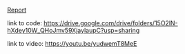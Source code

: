 [Report](https://github.com/jamie-mason/ComputerGraphicsAssignment/blob/main/computerGraphicsAssignment1/Report%20for%20computer%20graphics%20Project.pdf)



link to code: https://drive.google.com/drive/folders/15O2lN-hXdey10W_QHoJmv59XjaylaupC?usp=sharing

link to video: https://youtu.be/yudwemT8MeE

